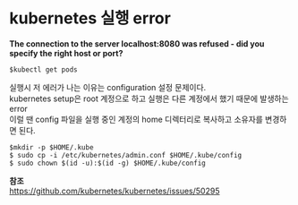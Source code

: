 # kubernetes 실행 error 
**The connection to the server localhost:8080 was refused - did you specify the right host or port?**  

    $kubectl get pods  
  
실행시 저 에러가 나는 이유는 configuration 설정 문제이다.  
kubernetes setup은 root 계정으로 하고 실행은 다른 계정에서 했기 때문에 발생하는 error  
이럴 땐 config 파일을 실행 중인 계정의 home 디렉터리로 복사하고 소유자를 변경하면 된다.  

    $mkdir -p $HOME/.kube  
    $ sudo cp -i /etc/kubernetes/admin.conf $HOME/.kube/config  
    $ sudo chown $(id -u):$(id -g) $HOME/.kube/config  

**참조**  
https://github.com/kubernetes/kubernetes/issues/50295  
